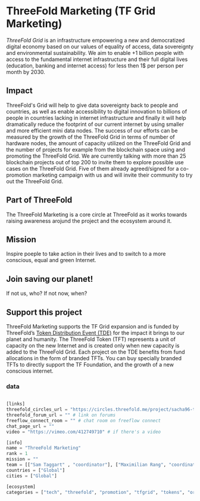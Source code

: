 # ThreeFold Marketing (TF Grid Marketing)

*ThreeFold Grid* is an infrastructure empowering a new and democratized digital economy based on our values of equality of access, data sovereignty and environmental sustainability. We aim to enable +1 billion people with access to the fundamental internet infrastructure and their full digital lives (education, banking and internet access) for less then 1$ per person per month by 2030.

## Impact

ThreeFold's Grid will help to give data sovereignty back to people and countries, as well as enable accessibility to digital innovation to billions of people in countries lacking in internet infrastructure and finally it will help dramatically reduce the footprint of our current internet by using smaller and more efficient mini data nodes. The success of our efforts can be measured by the growth of the ThreeFold Grid in terms of number of hardware nodes, the amount of capacity utilized on the ThreeFold Grid and the number of projects for example from the blockchain space using and promoting the ThreeFold Grid. We are currently talking with more than 25 blockchain projects out of top 200 to invite them to explore possible use cases on the ThreeFold Grid. Five of them already agreed/signed for a co-promotion marketing campaign with us and will invite their community to try out the ThreeFold Grid.

## Part of ThreeFold

The ThreeFold Marketing is a core circle at ThreeFold as it works towards raising awareness arojund the project and the ecosystem around it.

## Mission

Inspire poeple to take action in their lives and to switch to a more conscious, equal and green Internet. 

## Join saving our planet!

If not us, who? If not now, when?

## Support this project

ThreeFold Marketing supports the TF Grid expansion and is funded by ThreeFold’s [Token Distribution Event (TDE)](https://wiki.threefold.io/#/tdeoverview)</a> for the impact it brings to our planet and humanity.
The ThreeFold Token (TFT) represents a unit of capacity on the new Internet and is created only when new capacity is added to the ThreeFold Grid. Each project on the TDE benefits from fund allocations in the form of branded TFTs. 
You can buy specially branded TFTs to directly support the TF Foundation, and the growth of a new conscious internet.


### data

```python

[links]
threefold_circles_url = "https://circles.threefold.me/project/sacha96-threefold-marketing/timeline"   # link on circles.threefold
threefold_forum_url = "" # link on forums
freeflow_connect_room = "" # chat room on freeflow connect
chat_page_url = "" 
video = "https://vimeo.com/412749710" # if there's a video

[info]
name = "ThreeFold Marketing"
rank = 1
mission = ""
team = [["Sam Taggart" , "coordinator"], ["Maximilian Rang", "coordinator"], ["Roel Van Sabben", "coordinator"]] 
countries = ["Global"]
cities = ["Global"]

[ecosystem]
categories = ["tech", "threefold", "promotion", "tfgrid", "tokens", "organization", "ecosystem"]

```
